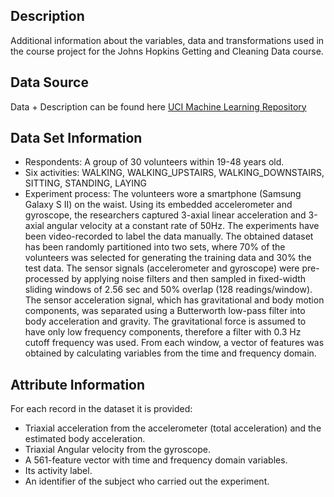 ## Description
Additional information about the variables, data and transformations used in the course project for the Johns Hopkins Getting and Cleaning Data course.

## Data Source
Data + Description can be found here [UCI Machine Learning Repository](http://archive.ics.uci.edu/ml/datasets/Human+Activity+Recognition+Using+Smartphones)

## Data Set Information
- Respondents: A group of 30 volunteers within 19-48 years old.
- Six activities: WALKING, WALKING_UPSTAIRS, WALKING_DOWNSTAIRS, SITTING, STANDING, LAYING
- Experiment process: The volunteers wore a smartphone (Samsung Galaxy S II) on the waist. Using its embedded accelerometer and gyroscope, the researchers captured 3-axial linear acceleration and 3-axial angular velocity at a constant rate of 50Hz. The experiments have been video-recorded to label the data manually. The obtained dataset has been randomly partitioned into two sets, where 70% of the volunteers was selected for generating the training data and 30% the test data. The sensor signals (accelerometer and gyroscope) were pre-processed by applying noise filters and then sampled in fixed-width sliding windows of 2.56 sec and 50% overlap (128 readings/window). The sensor acceleration signal, which has gravitational and body motion components, was separated using a Butterworth low-pass filter into body acceleration and gravity. The gravitational force is assumed to have only low frequency components, therefore a filter with 0.3 Hz cutoff frequency was used. From each window, a vector of features was obtained by calculating variables from the time and frequency domain.

## Attribute Information
For each record in the dataset it is provided: 
- Triaxial acceleration from the accelerometer (total acceleration) and the estimated body acceleration. 
- Triaxial Angular velocity from the gyroscope. 
- A 561-feature vector with time and frequency domain variables. 
- Its activity label. 
- An identifier of the subject who carried out the experiment.
